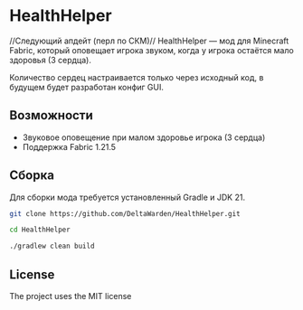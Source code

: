# HealthHelper
//Следующий апдейт (перл по СКМ)//
HealthHelper — мод для Minecraft Fabric, который оповещает игрока звуком, когда у игрока остаётся мало здоровья (3 сердца).

Количество сердец настраивается только через исходный код, в будущем будет разработан конфиг GUI.

## Возможности

- Звуковое оповещение при малом здоровье игрока (3 сердца)
- Поддержка Fabric 1.21.5

## Сборка

Для сборки мода требуется установленный Gradle и JDK 21.

```bash
git clone https://github.com/DeltaWarden/HealthHelper.git

cd HealthHelper

./gradlew clean build
```
## License

The project uses the MIT license
